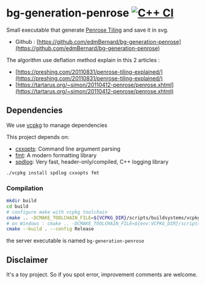 # bg-generation-penrose [![C++ CI](https://github.com/edmBernard/bg-generation-penrose/actions/workflows/cpp.yml/badge.svg)](https://github.com/edmBernard/bg-generation-penrose/actions/workflows/cpp.yml)

Small executable that generate [Penrose Tiling](https://en.wikipedia.org/wiki/Penrose_tiling) and save it in svg.

- Github : [https://github.com/edmBernard/bg-generation-penrose](https://github.com/edmBernard/bg-generation-penrose)

The algorithm use deflation method explain in this 2 articles :
- [https://preshing.com/20110831/penrose-tiling-explained/](https://preshing.com/20110831/penrose-tiling-explained/)
- [https://tartarus.org/~simon/20110412-penrose/penrose.xhtml](https://tartarus.org/~simon/20110412-penrose/penrose.xhtml)


## Dependencies

We use [vcpkg](https://github.com/Microsoft/vcpkg) to manage dependencies

This project depends on:
- [cxxopts](https://github.com/jarro2783/cxxopts): Command line argument parsing
- [fmt](https://fmt.dev/latest/index.html): A modern formatting library
- [spdlog](https://github.com/gabime/spdlog): Very fast, header-only/compiled, C++ logging library


```
./vcpkg install spdlog cxxopts fmt
```

### Compilation

```bash
mkdir build
cd build
# configure make with vcpkg toolchain
cmake .. -DCMAKE_TOOLCHAIN_FILE=${VCPKG_DIR}/scripts/buildsystems/vcpkg.cmake
# on Windows : cmake .. -DCMAKE_TOOLCHAIN_FILE=${env:VCPKG_DIR}/scripts/buildsystems/vcpkg.cmake
cmake --build . --config Release
```

the server executable is named `bg-generation-penrose`

## Disclaimer

It's a toy project. So if you spot error, improvement comments are welcome.
